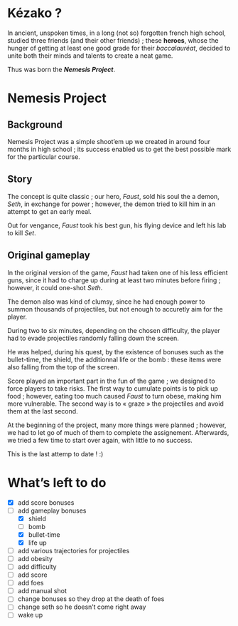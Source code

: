 # Kézako ?

In ancient, unspoken times, in a long (not so) forgotten french high school, studied three friends (and their other friends) ; these **heroes**, whose the hunger of getting at least one good grade for their *baccalauréat*, decided to unite both their minds and talents to create a neat game.

Thus was born the ***Nemesis Project***.

# Nemesis Project

## Background 

Nemesis Project was a simple shoot’em up we created in around four months in high school ; its success enabled us to get the best possible mark for the particular course.

## Story

The concept is quite classic ; our hero, *Faust*, sold his soul the a demon, *Seth*, in exchange for power ; however, the demon tried to kill him in an attempt to get an early meal.

Out for vengance, *Faust* took his best gun, his flying device and left his lab to kill *Set*.

## Original gameplay

In the original version of the game, *Faust* had taken one of his less efficient guns, since it had to charge up during at least two minutes before firing ; however, it could one-shot *Seth*. 

The demon also was kind of clumsy, since he had enough power to summon thousands of projectiles, but not enough to accuretly aim for the player.

During two to six minutes, depending on the chosen difficulty, the player had to evade projectiles randomly falling down the screen.

He was helped, during his quest, by the existence of bonuses such as the bullet-time, the shield, the additionnal life or the bomb : these items were also falling from the top of the screen.

Score played an important part in the fun of the game ; we designed to force players to take risks. The first way to cumulate points is to pick up food ; however, eating too much caused *Faust* to turn obese, making him more vulnerable. The second way is to « graze » the projectiles and avoid them at the last second.

At the beginning of the project, many more things were planned ; however, we had to let go of much of them to complete the assignement. Afterwards, we tried a few time to start over again, with little to no success.

This is the last attemp to date ! :)

# What’s left to do

- [x] add score bonuses
- [ ] add gameplay bonuses
  - [x] shield
  - [ ] bomb
  - [x] bullet-time
  - [x] life up
- [ ] add various trajectories for projectiles
- [ ] add obesity
- [ ] add difficulty
- [ ] add score
- [ ] add foes
- [ ] add manual shot
- [ ] change bonuses so they drop at the death of foes
- [ ] change seth so he doesn’t come right away
- [ ] wake up
